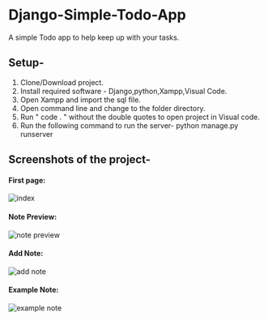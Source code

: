 # Django-Simple-Todo-App
A simple Todo app to help keep up with your tasks.
## Setup-
1. Clone/Download project.
2. Install required software - Django,python,Xampp,Visual Code.
3. Open Xampp and import the sql file.
4. Open command line and change to the folder directory.
5. Run " code . " without the double quotes to open project in Visual code. 
6. Run the following command to run the server-
   python manage.py runserver

## Screenshots of the project-
#### First page:
![index](https://user-images.githubusercontent.com/18024758/43820647-76c9564e-9b04-11e8-8598-8c098f5c8ed9.jpeg)
#### Note Preview:
![note preview](https://user-images.githubusercontent.com/18024758/43820749-bfa6de2c-9b04-11e8-9f89-da849f1d0016.jpeg)
#### Add Note:
![add note](https://user-images.githubusercontent.com/18024758/43820791-ddea2ede-9b04-11e8-898e-a76893008cf6.jpeg)
#### Example Note:
![example note](https://user-images.githubusercontent.com/18024758/43820823-f2a3bd0e-9b04-11e8-9699-09258f7726cc.jpeg)
